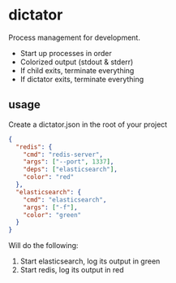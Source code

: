 # dictator

Process management for development.

- Start up processes in order
- Colorized output (stdout & stderr)
- If child exits, terminate everything
- If dictator exits, terminate everything

## usage

Create a dictator.json in the root of your project

~~~ json
{
  "redis": {
    "cmd": "redis-server",
    "args": ["--port", 1337],
    "deps": ["elasticsearch"],
    "color": "red"
  },
  "elasticsearch": {
    "cmd": "elasticsearch",
    "args": ["-f"],
    "color": "green"
  }
}
~~~

Will do the following:

1. Start elasticsearch, log its output in green
2. Start redis, log its output in red
